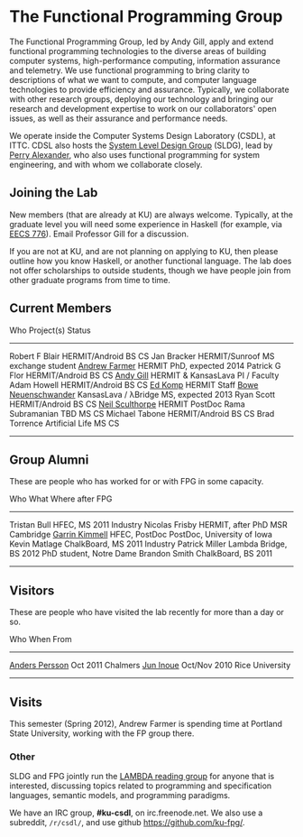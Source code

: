 <div class="row"><div class="span8 offset1">        

The Functional Programming Group
================================

<div class="teaser">

The Functional Programming Group, led by Andy Gill, apply and extend
functional programming technologies to the diverse areas of building
computer systems, high-performance computing, information assurance and
telemetry. We use functional programming to bring clarity to
descriptions of what we want to compute, and computer language
technologies to provide efficiency and assurance. Typically, we
collaborate with other research groups, deploying our technology and
bringing our research and development expertise to work on our
collaborators' open issues, as well as their assurance and performance
needs.

</div>

We operate inside the Computer Systems Design Laboratory (CSDL), at
ITTC. CDSL also hosts the [System Level Design
Group](https://wiki.ittc.ku.edu/sldg_wiki/index.php/Main_Page) (SLDG),
lead by [Perry Alexander](http://www.ittc.ku.edu/~alex/), who also uses
functional programming for system engineering, and with whom we
collaborate closely.


Joining the Lab
---------------

New members (that are already at KU) are always welcome. Typically, at the graduate level you
will need some experience in Haskell (for example, via [EECS 776](/users/andygill/teaching)).
Email Professor Gill for a discussion.

If you are not at KU, and are not planning on applying to KU,
then please outline how you know Haskell, or another functional
language. The lab does not offer scholarships to outside students,
though we have people join from other graduate programs from
time to time.

## Current Members

Who                                                             Project(s)                      Status
-----------                                                     --------------------            -----
Robert F Blair                                                  HERMIT/Android                  BS CS
Jan Bracker                                                     HERMIT/Sunroof                  MS exchange student
[Andrew Farmer](/users/andrewfarmer)                            HERMIT                          PhD, expected 2014
Patrick G Flor                                                  HERMIT/Android                  BS CS
[Andy Gill](/users/andygill)                                    HERMIT &amp; KansasLava         PI / Faculty
Adam Howell                                                     HERMIT/Android                  BS CS
[Ed Komp](http://www.ittc.ku.edu/view_contact.phtml?id=28)      HERMIT                          Staff
[Bowe Neuenschwander](/users/boweneuenschwander)                KansasLava / &lambda;Bridge     MS, expected 2013
Ryan Scott                                                      HERMIT/Android                  BS CS
[Neil Sculthorpe](/users/neilsculthorpe)                        HERMIT                          PostDoc
Rama Subramanian                                                TBD                             MS CS
Michael Tabone                                                  HERMIT/Android                  BS CS
Brad Torrence                                                   Artificial Life                 MS CS
-----------                                                     -------------------             ------


## Group Alumni

These are people who has worked for or with FPG in some capacity.

Who                                                     What                    Where after FPG
-----------                                             -----                   ---------
Tristan Bull                                            HFEC, MS 2011           Industry
Nicolas Frisby                                          HERMIT, after PhD        MSR Cambridge
[Garrin Kimmell](http://www.ittc.ku.edu/~kimmell/)      HFEC, PostDoc           PostDoc, University of Iowa
Kevin Matlage                                           ChalkBoard, MS 2011     Industry
Patrick Miller                                          Lambda Bridge, BS 2012  PhD student, Notre Dame
Brandon Smith                                           ChalkBoard, BS 2011
-----------                                             ------                  --------


## Visitors

These are people who have visited the lab recently for more than a day or so.

Who                                                                             When                    From
------------------------------------------------------------                    --------                -----------
[Anders Persson](http://www.chalmers.se/cse/EN/people/persson-anders)           Oct 2011                Chalmers
[Jun Inoue](http://www.owlnet.rice.edu/~ji2)                                    Oct/Nov 2010            Rice University
------------------------------------------------------------                    ----------              ------------

## Visits

This semester (Spring 2012), Andrew Farmer is spending time at Portland State University,
working with the FP group there.


### Other

SLDG and FPG jointly run the [LAMBDA reading
group](https://wiki.ittc.ku.edu/lambda/Main_Page) for anyone that is
interested, discussing topics related to programming and specification
languages, semantic models, and programming paradigms.

We have an IRC group, **#ku-csdl**, on irc.freenode.net.
We also use a subreddit, <code>/r/csdl/</code>,
and use github <https://github.com/ku-fpg/>.


</div></div>
